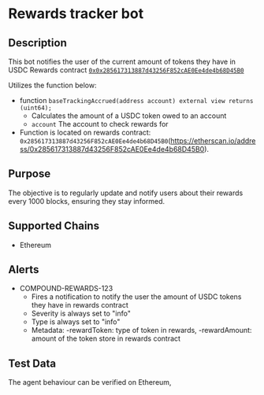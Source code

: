 # Rewards tracker bot

## Description

This bot notifies the user of the current amount of tokens they have in USDC Rewards contract [`0x0x285617313887d43256F852cAE0Ee4de4b68D45B0`](https://etherscan.io/address/0x285617313887d43256F852cAE0Ee4de4b68D45B0)

Utilizes the function below:
  -  function `baseTrackingAccrued(address account) external view returns (uint64);`
     -  Calculates the amount of a USDC token owed to an account
     - `account` The account to check rewards for
  - Function is located on rewards contract: `0x285617313887d43256F852cAE0Ee4de4b68D45B0`(https://etherscan.io/address/0x285617313887d43256F852cAE0Ee4de4b68D45B0).

## Purpose

The objective is to regularly update and notify users about their rewards every 1000 blocks, ensuring they stay informed.

## Supported Chains

- Ethereum


## Alerts

- COMPOUND-REWARDS-123
  - Fires a notification to notify the user the amount of USDC tokens they have in rewards contract
  - Severity is always set to "info" 
  - Type is always set to "info" 
  - Metadata:
    -rewardToken: type of token in rewards,
    -rewardAmount: amount of the token store in rewards contract
## Test Data

The agent behaviour can be verified on Ethereum,